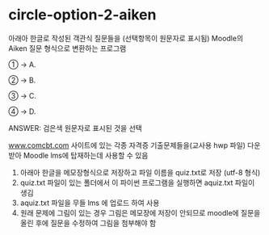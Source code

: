 # circle-option-2-aiken
아래아 한글로 작성된 객관식 질문들을 (선택항목이 원문자로 표시됨) Moodle의 Aiken 질문 형식으로 변환하는 프로그램

① -> A.

② -> B.

③ -> C.

④ -> D.

ANSWER: 검은색 원문자로 표시된 것을 선택

www.comcbt.com 사이트에 있는 각종 자격증 기출문제들을(교사용 hwp 파일) 다운받아 Moodle lms에 탑재하는데 사용할 수 있음
1. 아래아 한글을 메모장형식으로 저장하고 파일 이름을 quiz.txt로 저장 (utf-8 형식)
2. quiz.txt 파일이 있는 폴더에서 이 파이썬 프로그램을 실행하면 aquiz.txt 파일이 생김
3. aquiz.txt 파일을 무들 lms 에 업로드 하여 사용
4. 원래 문제에 그림이 있는 경우 그림은 메모장에 저장이 안되므로 moodle에 질문을 올린 후에 질문을 수정하여 그림을 첨부해야 함
